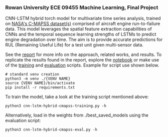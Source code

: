### Rowan University ECE 09455 Machine Learning, Final Project

CNN-LSTM hybrid torch model for multivariate time series analysis, trained on [NASA's C-MAPSS dataset(s)](https://ntrs.nasa.gov/api/citations/20150007677/downloads/20150007677.pdf) comprised of aircraft engine run-to-failure data. This model leverages the spatial feature extraction capabilities of CNNs and the temporal sequence learning strengths of LSTMs to predict engine degradation over time. The aim is to provide accurate predictions for RUL (Remaining Useful Life) for a test unit given multi-sensor data. 

See the [report]() for more info on the approach, related works, and results. To replicate the results found in the report, explore the [notebook]() or make use of the [training]() and [evaluation]() scripts. Example for script use shown below.

```
# standard venv creation
python3 -m venv ./{VENV NAME}
source {VENV NAME}/bin/activate
pip install -r requirements.txt
```

To train the model, take a look at the training script mentioned above:

```
python3 cnn-lstm-hybrid-cmapss-training.py -h
```

Alternatively, load in the weights from ./best_saved_models using the evaluation script:

```
python3 cnn-lstm-hybrid-cmapss-eval.py -h
```